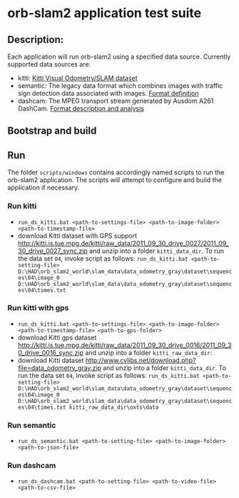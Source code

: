 # orb-slam2 application test suite

## Description:
Each application will run orb-slam2 using a specified data source. Currently supported data sources are:
- kitti: [Kitti Visual Odometry/SLAM dataset](http://www.cvlibs.net/datasets/kitti/eval_odometry.php)  
- semantic: The legacy data format which combines images with traffic sign detection data associated with images. [Format definition](https://jira.harman.com/jira/browse/INTHAD-191?filter=53275&jql=project%20%3D%20%22Highly%20Automated%20Driving%22%20AND%20%20labels%20in%20(Macs-SLAM-ORB2)%20AND%20assignee%20%3D%20PTavse%20ORDER%20BY%20created%20DESC) 
- dashcam: The MPEG transport stream generated by Ausdom A261 DashCam. [Format description and analysis](https://jira.harman.com/jira/browse/INTHAD-183?filter=53275&jql=project%20%3D%20%22Highly%20Automated%20Driving%22%20AND%20%20labels%20in%20(Macs-SLAM-ORB2)%20AND%20description%20~%20Ausdom%20ORDER%20BY%20created%20DESC)

## Bootstrap and build

## Run

The folder `scripts/windows` contains accordingly named scripts to run the orb-slam2 application. The scripts will attempt to configure and build the application if necessary.  

### Run kitti
* `run_ds_kitti.bat <path-to-settings-file> <path-to-image-folder> <path-to-timestamp-file>`
* download Kitti dataset with GPS support http://kitti.is.tue.mpg.de/kitti/raw_data/2011_09_30_drive_0027/2011_09_30_drive_0027_sync.zip and unzip into a folder `kitti_data_dir`.
To run the data set `04`, invoke script as follows: `run_ds_kitti.bat <path-to-setting-file> D:\HAD\orb_slam2_world\slam_data\data_odometry_gray\dataset\sequences\04\image_0 D:\HAD\orb_slam2_world\slam_data\data_odometry_gray\dataset\sequences\04\times.txt`

### Run kitti with gps
* `run_ds_kitti.bat <path-to-settings-file> <path-to-image-folder> <path-to-timestamp-file> <path-to-gps-folder> `
* download Kitti gps dataset http://kitti.is.tue.mpg.de/kitti/raw_data/2011_09_30_drive_0016/2011_09_30_drive_0016_sync.zip and unzip into a folder `kitti_raw_data_dir`:
* download Kitti dataset http://www.cvlibs.net/download.php?file=data_odometry_gray.zip and unzip into a folder `kitti_data_dir`.
To run the data set `04`, invoke script as follows: `run_ds_kitti.bat <path-to-setting-file> D:\HAD\orb_slam2_world\slam_data\data_odometry_gray\dataset\sequences\04\image_0 D:\HAD\orb_slam2_world\slam_data\data_odometry_gray\dataset\sequences\04\times.txt kitti_raw_data_dir\oxts\data`

### Run semantic
* `run_ds_semantic.bat <path-to-setting-file> <path-to-image-folder> <path-to-json-file>`   

### Run dashcam
* `run_ds_dashcam.bat <path-to-setting-file> <path-to-video-file> <path-to-csv-file>`